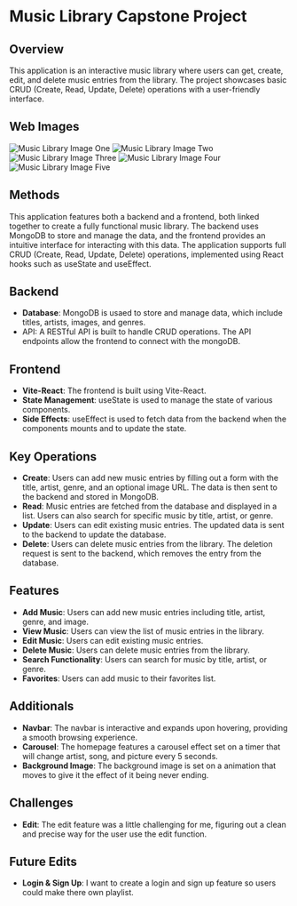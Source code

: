 # Music Library Capstone Project

## Overview
This application is an interactive music library where users can get, create, edit, and delete music entries from the library. The project showcases basic CRUD (Create, Read, Update, Delete) operations with a user-friendly interface.

## Web Images
![Music Library Image One](https://github.com/user-attachments/assets/9e6fd4ea-b72d-4833-81ae-62d080fcc316)
![Music Library Image Two](https://github.com/user-attachments/assets/aff54de1-8bbb-47ee-a903-b1eabcdf410e)
![Music Library Image Three](https://github.com/user-attachments/assets/4d711960-918f-42c0-b975-0c89a87eaa37)
![Music Library Image Four](https://github.com/user-attachments/assets/40c6fb6a-c032-452e-9a67-99725ddc9337)
![Music Library Image Five](https://github.com/user-attachments/assets/fcee58c5-5b91-42ff-9bb6-5f37942a972d)

## Methods
This application features both a backend and a frontend, both linked together to create a fully functional music library. The backend uses MongoDB to store and manage the data, and the frontend provides an intuitive interface for interacting with this data. The application supports full CRUD (Create, Read, Update, Delete) operations, implemented using React hooks such as useState and useEffect.

## Backend
- **Database**: MongoDB is usaed to store and manage data, which include titles, artists, images, and genres.
- API: A RESTful API is built to handle CRUD operations. The API endpoints allow the frontend to connect with the mongoDB.

## Frontend
- **Vite-React**: The frontend is built using Vite-React.
- **State Management**: useState is used to manage the state of various components.
- **Side Effects**: useEffect is used to fetch data from the backend when the components mounts and to update the state.

## Key Operations
- **Create**: Users can add new music entries by filling out a form with the title, artist, genre, and an optional image URL. The data is then sent to the backend and stored in MongoDB.
- **Read**: Music entries are fetched from the database and displayed in a list. Users can also search for specific music by title, artist, or genre.
- **Update**: Users can edit existing music entries. The updated data is sent to the backend to update the database.
- **Delete**: Users can delete music entries from the library. The deletion request is sent to the backend, which removes the entry from the database.

## Features
- **Add Music**: Users can add new music entries including title, artist, genre, and image.
- **View Music**: Users can view the list of music entries in the library.
- **Edit Music**: Users can edit existing music entries.
- **Delete Music**: Users can delete music entries from the library.
- **Search Functionality**: Users can search for music by title, artist, or genre.
- **Favorites**: Users can add music to their favorites list.

## Additionals
- **Navbar**: The navbar is interactive and expands upon hovering, providing a smooth browsing experience.
- **Carousel**: The homepage features a carousel effect set on a timer that will change artist, song, and picture every 5 seconds.
- **Background Image**: The background image is set on a animation that moves to give it the effect of it being never ending.

## Challenges
- **Edit**: The edit feature was a little challenging for me, figuring out a clean and precise way for the user use the edit function. 

## Future Edits
- **Login & Sign Up**: I want to create a login and sign up feature so users could make there own playlist.
